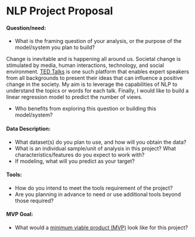 # NLP Project Proposal

#### Question/need:
* What is the framing question of your analysis, or the purpose of the model/system you plan to build? 

Change is inevitable and is happening all around us. Societal change is stimulated by media, human interactions, technology, and social environment. 
[TED Talks](https://www.ted.com/talks) is one such platform that enables expert speakers from all backgrounds to present their ideas that can influence a positive change in the society. My aim is to leverage the capabilities of NLP to understand the topics or words for each talk. Finally, I would like to build a linear regression model to predict the number of views.      


* Who benefits from exploring this question or building this model/system?

#### Data Description:
* What dataset(s) do you plan to use, and how will you obtain the data?
* What is an individual sample/unit of analysis in this project? What characteristics/features do you expect to work with? 
* If modeling, what will you predict as your target?

#### Tools:
* How do you intend to meet the tools requirement of the project? 
* Are you planning in advance to need or use additional tools beyond those required?

#### MVP Goal:
* What would a [minimum viable product (MVP)](./mvp.md) look like for this project?
